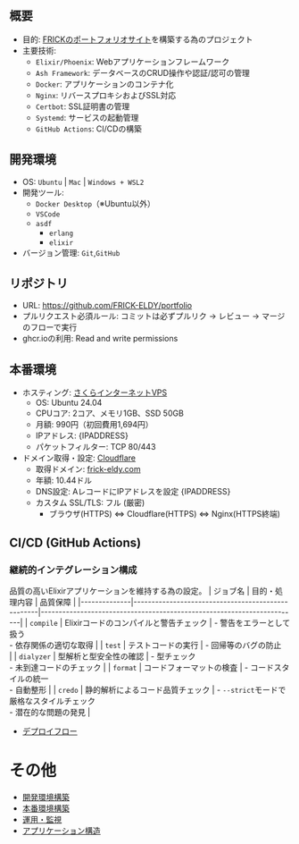 ## 概要
- 目的: [FRICKのポートフォリオサイト](https://frick-eldy.com)を構築する為のプロジェクト
- 主要技術:
  - `Elixir/Phoenix`: Webアプリケーションフレームワーク
  - `Ash Framework`: データベースのCRUD操作や認証/認可の管理
  - `Docker`: アプリケーションのコンテナ化
  - `Nginx`: リバースプロキシおよびSSL対応
  - `Certbot`: SSL証明書の管理
  - `Systemd`: サービスの起動管理
  - `GitHub Actions`: CI/CDの構築

## 開発環境
- OS: `Ubuntu` | `Mac` | `Windows + WSL2`
- 開発ツール:
  - `Docker Desktop`（※Ubuntu以外）
  - `VSCode`
  - `asdf`
    - `erlang`
    - `elixir`
- バージョン管理: `Git`,`GitHub`

## リポジトリ
- URL: https://github.com/FRICK-ELDY/portfolio
- プルリクエスト必須ルール: コミットは必ずプルリク → レビュー → マージ のフローで実行
- ghcr.ioの利用: Read and write permissions

## 本番環境
- ホスティング: [さくらインターネットVPS](https://secure.sakura.ad.jp/)
  - OS: Ubuntu 24.04
  - CPUコア: 2コア、メモリ1GB、SSD 50GB
  - 月額: 990円（初回費用1,694円）
  - IPアドレス: {IPADDRESS}
  - パケットフィルター: TCP 80/443
- ドメイン取得・設定: [Cloudflare](https://dash.cloudflare.com/)
  - 取得ドメイン: [frick-eldy.com](https://frick-eldy.com)
  - 年額: 10.44ドル
  - DNS設定: AレコードにIPアドレスを設定 {IPADDRESS}
  - カスタム SSL/TLS: フル (厳密)
    - ブラウザ(HTTPS) ⇔ Cloudflare(HTTPS) ⇔ Nginx(HTTPS終端)

## CI/CD (GitHub Actions)
### 継続的インテグレーション構成
品質の高いElixirアプリケーションを維持する為の設定。
| ジョブ名     | 目的・処理内容                                    | 品質保障                                                                 |
|--------------|---------------------------------------------------|------------------------------------------------------------------------|
| `compile`    | Elixirコードのコンパイルと警告チェック            | - 警告をエラーとして扱う<br>- 依存関係の適切な取得             |
| `test`       | テストコードの実行                                 | - 回帰等のバグの防止<br>                        |
| `dialyzer`   | 型解析と型安全性の確認                             | - 型チェック<br>- 未到達コードのチェック      |
| `format`     | コードフォーマットの検査                           | - コードスタイルの統一<br>- 自動整形     |
| `credo`      | 静的解析によるコード品質チェック                   | - `--strict`モードで厳格なスタイルチェック<br>- 潜在的な問題の発見 |
- [デプロイフロー](./doc/deploy_flow.md)

# その他
- [開発環境構築](./doc/hands-on/dev_env_build.md)
- [本番環境構築](./doc/hands-on/prod_env_build.md)
- [運用・監視](./doc/operation_monitoring.md)
- [アプリケーション構造](./doc/application_structure.md)
